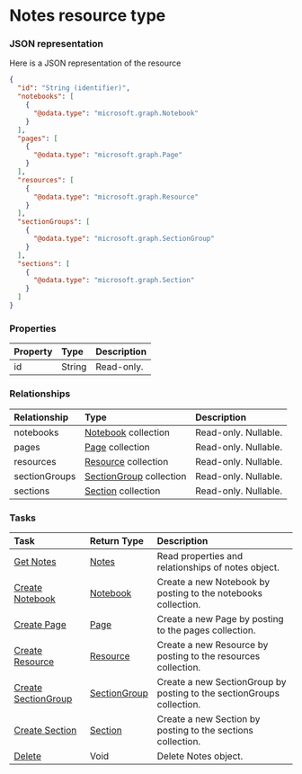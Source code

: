 # Notes resource type



### JSON representation

Here is a JSON representation of the resource

```json
{
  "id": "String (identifier)",
  "notebooks": [
    {
      "@odata.type": "microsoft.graph.Notebook"
    }
  ],
  "pages": [
    {
      "@odata.type": "microsoft.graph.Page"
    }
  ],
  "resources": [
    {
      "@odata.type": "microsoft.graph.Resource"
    }
  ],
  "sectionGroups": [
    {
      "@odata.type": "microsoft.graph.SectionGroup"
    }
  ],
  "sections": [
    {
      "@odata.type": "microsoft.graph.Section"
    }
  ]
}

```
### Properties
| Property	   | Type	|Description|
|:---------------|:--------|:----------|
|id|String| Read-only.|

### Relationships
| Relationship | Type	|Description|
|:---------------|:--------|:----------|
|notebooks|[Notebook](notebook.md) collection| Read-only. Nullable.|
|pages|[Page](page.md) collection| Read-only. Nullable.|
|resources|[Resource](resource.md) collection| Read-only. Nullable.|
|sectionGroups|[SectionGroup](sectiongroup.md) collection| Read-only. Nullable.|
|sections|[Section](section.md) collection| Read-only. Nullable.|

### Tasks

| Task		   | Return Type	|Description|
|:---------------|:--------|:----------|
|[Get Notes](../api/notes_get.md) | [Notes](notes.md) |Read properties and relationships of notes object.|
|[Create Notebook](../api/notes_post_notebooks.md) |[Notebook](notebook.md)| Create a new Notebook by posting to the notebooks collection.|
|[Create Page](../api/notes_post_pages.md) |[Page](page.md)| Create a new Page by posting to the pages collection.|
|[Create Resource](../api/notes_post_resources.md) |[Resource](resource.md)| Create a new Resource by posting to the resources collection.|
|[Create SectionGroup](../api/notes_post_sectiongroups.md) |[SectionGroup](sectiongroup.md)| Create a new SectionGroup by posting to the sectionGroups collection.|
|[Create Section](../api/notes_post_sections.md) |[Section](section.md)| Create a new Section by posting to the sections collection.|
|[Delete](../api/notes_delete.md) | Void	|Delete Notes object. |

<!-- uuid: b2c013d6-dfc0-4dfd-a148-780610a6cf74
2015-10-09 17:14:36 UTC -->
